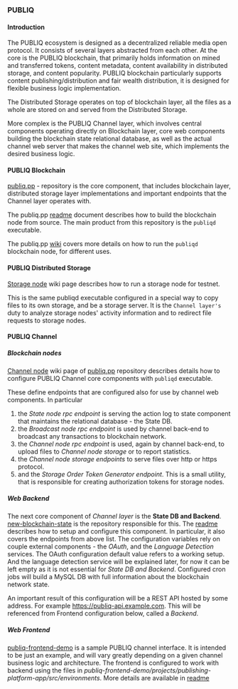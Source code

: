 ### PUBLIQ

#### Introduction
The PUBLIQ ecosystem is designed as a decentralized reliable media open protocol. It consists of several layers abstracted from each other. At the core is the PUBLIQ blockchain, that primarily holds information on mined and transferred tokens, content metadata, content availability in distributed storage, and content popularity. PUBLIQ blockchain particularly supports content publishing/distribution and fair wealth distribution, it is designed for flexible business logic implementation.

The Distributed Storage operates on top of blockchain layer, all the files as a whole are stored on and served from the Distributed Storage.

More complex is the PUBLIQ Channel layer, which involves central components operating directly on Blockchain layer, core web components building the blockchain state relational database, as well as the actual channel web server that makes the channel web site, which implements the desired business logic.

#### PUBLIQ Blockchain
[publiq.pp](https://github.com/publiqnet/publiq.pp "publiq.pp") - repository is the core component, that includes blockchain layer, distributed storage layer implementations and important endpoints that the Channel layer operates with.

The publiq.pp [readme](https://github.com/publiqnet/publiq.pp/blob/master/README.md "publiq.pp") document describes how to build the blockchain node from source. The main product from this repository is the `publiqd` executable.

The publiq.pp [wiki](https://github.com/publiqnet/publiq.pp/wiki "wiki") covers more details on how to run the `publiqd` blockchain node, for different uses.

#### PUBLIQ Distributed Storage
[Storage node](https://github.com/publiqnet/publiq.pp/wiki/1.6-Storage-node "wiki") wiki page describes how to run a storage node for testnet.

This is the same publiqd executable configured in a special way to copy files to its own storage, and be a storage server. It is the `Channel layer's` duty to analyze storage nodes' activity information and to redirect file requests to storage nodes.

#### PUBLIQ Channel

##### Blockchain nodes
[Channel node](https://github.com/publiqnet/publiq.pp/wiki/1.7-Channel-setup "wiki") wiki page of [publiq.pp](https://github.com/publiqnet/publiq.pp "publiq.pp") repository describes details how to configure PUBLIQ Channel core components with `publiqd` executable.

These define endpoints that are configured also for use by channel web components.
In particular
1. the _State node rpc endpoint_ is serving the action log to state component that maintains the relational database - the State DB.
1. the _Broadcast node rpc endpoint_ is used by channel back-end to broadcast any transactions to blockchain network.
1. the _Channel node rpc endpoint_ is used, again by channel back-end, to upload files to _Channel node storage_ or to report statistics.
1. the _Channel node storage endpoints_ to serve files over http or https protocol.
1. and the _Storage Order Token Generator endpoint_. This is a small utility, that is responsible for creating authorization tokens for storage nodes.

##### Web Backend
The next core component of _Channel layer_ is the **State DB and Backend**. [new-blockchain-state](https://github.com/publiqnet/new-blockchain-state "new-blockchain-state") is the repository responsible for this. The [readme](https://github.com/publiqnet/new-blockchain-state/blob/master/README.md "new-blockchain-state") describes how to setup and configure this component. In particular, it also covers the endpoints from above list.
The configuration variables rely on couple external components - the _OAuth_, and the _Language Detection_ services. The OAuth configuration default value refers to a working setup. And the language detection service will be explained later, for now it can be left empty as it is not essential for _State DB and Backend_. Configured cron jobs will build a MySQL DB with full information about the blockchain network state.

An important result of this configuration will be a REST API hosted by some address. For example https://publiq-api.example.com.
This will be referenced from Frontend configuration below, called a _Backend_.


##### Web Frontend
[publiq-frontend-demo](https://github.com/publiqnet/publiq-frontend-demo "publiq-frontend-demo") is a sample PUBLIQ channel interface. It is intended to be just an example, and will vary greatly depending on a given channel business logic and architecture.
The frontend is configured to work with backend using the files in _publiq-frontend-demo/projects/publishing-platform-app/src/environments_.
More details are available in [readme](https://github.com/publiqnet/publiq-frontend-demo/blob/master/README.md "readme")

